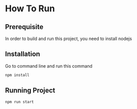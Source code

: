 # How To Run
## Prerequisite
In order to build and run this project, you need to install nodejs

## Installation
Go to command line and run this command
```bash
npm install
```

## Running Project
```python
npm run start
```